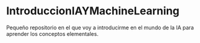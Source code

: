 # IntroduccionIAYMachineLearning
Pequeño repositorio en el que voy a introducirme en el mundo de la IA para aprender los conceptos elementales.
